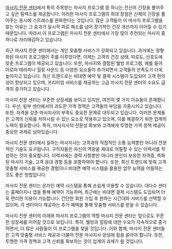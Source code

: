 <p><a target="_blank" href="https://swedish.so/">마사지 전문 센터</a>에서 특히 주목받는 마사지 프로그램 중 하나는 전신의 긴장을 풀어주고 깊은 릴렉스를 제공합니다. 이러한 마사지 프로그램의 최대 장점은 신체의 긴장을 풀어주는 동시에 스트레스를 완화한다는 것입니다. 많은 고객들이 이 마사지 프로그램을 찾는 이유는 그 효과가 일시적 피로 해소를 넘어 장기적인 건강 개선까지 이어질 수 있기 때문입니다. 따라서 이 프로그램은 마사지 전문 센터에서 가장 많이 추천되는 마사지 중 하나로 자리매김하고 있습니다.</p>

<p>최근 마사지 전문 센터에서는 개인 맞춤형 서비스가 강화되고 있습니다. 과거에는 정형화된 마사지 프로그램이 주를 이루었다면, 이제는 고객의 건강 상태, 피로도, 선호도에 맞춘 프로그램이 제공되고 있습니다. 또한, 마사지와 결합된 웰빙 프로그램, 예를 들어 아로마 테라피나 힐링 사운드 등 다양한 요소들이 추가되면서 고객들의 만족도가 더욱 높아지고 있습니다. 최신 트렌드로는 비대면 예약 및 결제 시스템이 도입되어 고객 편의성이 향상되고 있으며, 프리미엄 서비스를 제공하는 고급 마사지 전문 센터의 수요도 급격히 증가하고 있습니다.​</p>

<p>마사지 전문 센터는 꾸준한 성장세를 보이고 있지만, 여전히 몇 가지 이슈들이 존재합니다. 우선, 일부 센터에서의 과도한 가격 정책은 고객들의 부담을 가중시키고 있습니다. 또한, 자격을 갖춘 마사지사의 부족도 중요한 문제로 대두되고 있습니다. 이러한 문제들은 고객의 신뢰를 저하시킬 수 있는 요소로 작용하고 있으며, 이를 해결하기 위한 업계의 노력이 필요합니다. 특히, 마사지사의 전문성 확보와 고객에게 투명한 가격 정책 제공이 중요한 과제로 남아있습니다.</p>

<p>마사지 전문 센터에서 일하는 마사지사는 고객과의 직접적인 소통 능력뿐만 아니라 전문적인 기술도 요구됩니다. 구직자들은 자신의 역량을 제대로 어필할 수 있는 이력서를 작성하는 것이 중요합니다. 이력서에는 경력 사항뿐만 아니라 본인이 보유한 자격증, 특화된 마사지 기술, 고객 응대 경험 등을 포함하여야 합니다. 또한, 최신 트렌드에 맞춰 고객 맞춤형 서비스를 제공한 경험이나 비대면 예약 시스템을 활용한 업무 능력을 어필하는 것도 좋은 방법입니다.</p>

<p>마사지 전문 센터는 온라인 예약 시스템을 통해 손쉽게 이용할 수 있습니다. 대다수 센터는 홈페이지나 앱을 통해 예약이 가능하며, 최근에는 비대면 결제 시스템도 도입되어 더욱 편리한 이용이 가능합니다. 간단한 회원 가입 후 원하는 시간대와 서비스를 선택할 수 있으며, 각 센터마다 제공하는 추가 혜택을 통해 맞춤형 서비스를 받을 수 있습니다.</p>

<p>마사지 전문 센터의 미래와 마사지 프로그램의 역할 마사지 전문 센터는 앞으로도 꾸준한 성장세를 이어갈 것으로 보입니다. 특히, 웰빙과 힐링에 대한 수요가 지속적으로 증가하면서, 더 많은 사람들이 이 프로그램을 찾을 것입니다. 이와 함께, 마사지 전문 센터들은 고객 맞춤형 서비스 제공과 더불어 전문 마사지사 양성에 힘을 쏟아야 합니다. 또한, 투명한 가격 정책과 고객 신뢰를 확보하는 것이 업계의 과제가 될 것입니다.</p>
